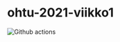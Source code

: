 # ohtu-2021-viikko1

![Github actions](https://github.com/Veikkosuhonen/ohtu-2021-viikko1/workflows/CI/badge.svg)
